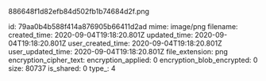 886648f1d82efb84d502fb1b74684d2f.png

id: 79aa0b4b588f414a876905b66411d2ad
mime: image/png
filename: 
created_time: 2020-09-04T19:18:20.801Z
updated_time: 2020-09-04T19:18:20.801Z
user_created_time: 2020-09-04T19:18:20.801Z
user_updated_time: 2020-09-04T19:18:20.801Z
file_extension: png
encryption_cipher_text: 
encryption_applied: 0
encryption_blob_encrypted: 0
size: 80737
is_shared: 0
type_: 4
